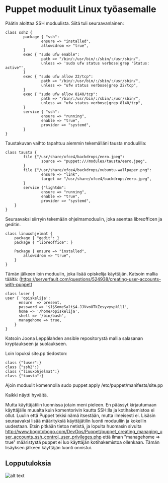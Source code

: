 # Puppet moduulit Linux työasemalle

Päätin aloittaa SSH moduulista. Siitä tuli seuraavanlainen:

```
class ssh2 {
        package { "ssh":
                ensure => "installed",
                allowcdrom => "true",
        }
        exec { "sudo ufw enable":
                path => "/bin/:/usr/bin/:/sbin/:/usr/sbin/",
                unless => 'sudo ufw status verbose|grep "Status: active"',
        }
        exec { "sudo ufw allow 22/tcp":
                path => "/bin/:/usr/bin/:/sbin/:/usr/sbin/",
                unless => "ufw status verbose|grep 22/tcp",
        }
        exec { "sudo ufw allow 8140/tcp":
                path => "/bin/:/usr/bin/:/sbin/:/usr/sbin/",
                unless => "ufw status verbose|grep 8140/tcp",
        }
        service { "ssh":
                ensure => "running",
                enable => "true",
                provider => "systemd",
        }
}
```

Taustakuvan vaihto tapahtuu aiemmin tekemälläni tausta moduulilla:

```
class tausta {
        file {"/usr/share/xfce4/backdrops/eero.jpeg":
                source => "puppet:///modules/tausta/eero.jpeg",
        }
        file {"/usr/share/xfce4/backdrops/xubuntu-wallpaper.png":
                ensure => "link",
                target => "/usr/share/xfce4/backdrops/eero.jpeg",
        }
        service {"lightdm":
                ensure => "running",
                enable => "true",
                provider => "systemd",
    }
}
```

Seuraavaksi siirryin tekemään ohjelmamoduulin, joka asentaa libreofficen ja geditin.

```
class linuxohjelmat {
	package { "gedit": }
	package { "libreoffice": }

	Package { ensure => "installed",
		allowcdrom => "true",
	}
}
```

Tämän jälkeen loin moduulin, joka lisää opiskelija käyttäjän. Katsoin mallia täältä: (https://serverfault.com/questions/524938/creating-user-accounts-with-puppet)


```
class luser {
user { 'opiskelija':
      ensure  => present,
      password => '$1$SomeSalt$4.JJVvoUTkZesyvyvpkll1',
      home => '/home/opiskelija',
      shell => '/bin/bash',
      managehome => true,
    }
}
```

Katsoin Joona Leppälahden ansible repositorystä mallia salasanan kryptaukseen ja suolaukseen.

Loin lopuksi site.pp tiedoston:

```
class {"luser":}
class {"ssh2":}
class {"linuxohjelmat":}
class {"tausta":}
```

Ajoin moduulit komennolla sudo puppet apply /etc/puppet/manifests/site.pp

Kaikki näytti hyvältä.

Mutta käyttäjätilin luonnissa jotain meni pieleen. En päässyt kirjautumaan käyttäjälle muualta kuin komentorivin kautta SSH:lla ja kotihakemistoa ei ollut. Luulin että Puppet tekisi nämä itsestään, mutta ilmeisesti ei. Lisäsin seuraavaksi lisää määrityksiä käyttäjätilin luonti moduuliin ja kokeilin uudestaan. Etsin pitkään tietoa netistä, ja lopulta huomasin sivulta http://www.bogotobogo.com/DevOps/Puppet/puppet_creating_managing_user_accounts_ssh_control_user_privileges.php että ilman "managehome => true" määristystä puppet ei luo käyttäjän kotihakemistoa ollenkaan. Tämän lisäyksen jälkeen käyttäjän luonti onnistui.

## Lopputuloksia

![alt text](https://raw.githubusercontent.com/joonaleppalahti/CCM/master/puppet/kuvat/13.png "13")

